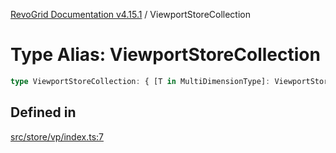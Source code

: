 [RevoGrid Documentation v4.15.1](README.md) / ViewportStoreCollection

# Type Alias: ViewportStoreCollection

```ts
type ViewportStoreCollection: { [T in MultiDimensionType]: ViewportStore };
```

## Defined in

[src/store/vp/index.ts:7](https://github.com/revolist/revogrid/blob/9d06c9d1de184a8cd977144efe5186ec5a7312cb/src/store/vp/index.ts#L7)

